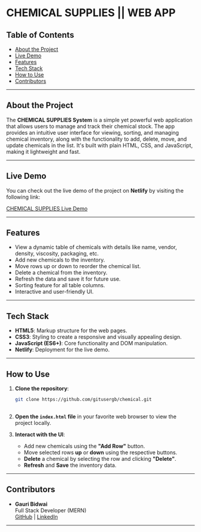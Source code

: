 # CHEMICAL SUPPLIES || WEB APP 
<!-- https://lh7-rt.googleusercontent.com/docsz/AD_4nXdft47T9EECcZSTxRwDArsIJLPtGKXhbaxING_PEdQlxpAdezdL-55KXSPZoSw95lDU_kW2AUWbwu7lfP525K97CER2SofAiFgUmRm9T4KOdR3myKCSWKJtSHQo0OHVy4vpd3nPsTSaTU97pPkgYQfo-Nok?key=diMK_80ckKTiDYYhCkLD1Q -->


## Table of Contents
- [About the Project](#about-the-project)
- [Live Demo](#live-demo)
- [Features](#features)
- [Tech Stack](#tech-stack)
- [How to Use](#how-to-use)
- [Contributors](#contributors)

---

## About the Project

The **CHEMICAL SUPPLIES System** is a simple yet powerful web application that allows users to manage and track their chemical stock. The app provides an intuitive user interface for viewing, sorting, and managing chemical inventory, along with the functionality to add, delete, move, and update chemicals in the list. It's built with plain HTML, CSS, and JavaScript, making it lightweight and fast.

---

## Live Demo

You can check out the live demo of the project on **Netlify** by visiting the following link:

[CHEMICAL SUPPLIES Live Demo](https://preeminent-mandazi-b8fd8d.netlify.app/)

---

## Features

- View a dynamic table of chemicals with details like name, vendor, density, viscosity, packaging, etc.
- Add new chemicals to the inventory.
- Move rows up or down to reorder the chemical list.
- Delete a chemical from the inventory.
- Refresh the data and save it for future use.
- Sorting feature for all table columns.
- Interactive and user-friendly UI.

---

## Tech Stack

- **HTML5**: Markup structure for the web pages.
- **CSS3**: Styling to create a responsive and visually appealing design.
- **JavaScript (ES6+)**: Core functionality and DOM manipulation.
- **Netlify**: Deployment for the live demo.

---

## How to Use

1. **Clone the repository**:
   ```bash
   git clone https://github.com/gitusergb/chemical.git
  
   ```

2. **Open the `index.html` file** in your favorite web browser to view the project locally.

3. **Interact with the UI**:
   - Add new chemicals using the **"Add Row"** button.
   - Move selected rows **up** or **down** using the respective buttons.
   - **Delete** a chemical by selecting the row and clicking **"Delete"**.
   - **Refresh** and **Save** the inventory data.

---

## Contributors

- **Gauri Bidwai**  
  Full Stack Developer (MERN)  
  [GitHub](https://github.com/gitusergb) | [LinkedIn](www.linkedin.com/in/gauri-bidwai)  


---
